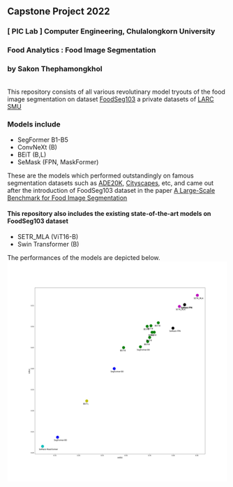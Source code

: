 ## Capstone Project 2022

### [ PIC Lab ] Computer Engineering, Chulalongkorn University

### Food Analytics : Food Image Segmentation

### by Sakon Thephamongkhol

<br/>
This repository consists of all various revolutinary model tryouts of the food image segmentation on dataset 
<a href="https://larc.smu.edu.sg/foodseg103-benchmark-v1">FoodSeg103</a> a private datasets of <a href="https://larc.smu.edu.sg/">LARC SMU</a>

### Models include

- SegFormer B1-B5
- ConvNeXt (B)
- BEiT (B,L)
- SeMask (FPN, MaskFormer)

These are the models which performed outstandingly on famous segmentation datasets such as <a href="https://groups.csail.mit.edu/vision/datasets/ADE20K/">ADE20K</a>, <a href="https://www.cityscapes-dataset.com/">Cityscapes</a>, etc, and came out after the introduction of FoodSeg103 dataset in the paper
<a href="https://arxiv.org/pdf/2105.05409v1.pdf">A Large-Scale Benchmark for Food Image Segmentation</a>

#### This repository also includes the existing state-of-the-art models on FoodSeg103 dataset

- SETR_MLA (ViT16-B)
- Swin Transformer (B)

The performances of the models are depicted below.
<img src="./demo/imgs/performance.jpg">
